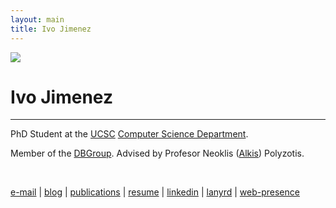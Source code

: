 ```yaml
---
layout: main
title: Ivo Jimenez
---
```


<img src="http://db.cs.ucsc.edu/sites/default/files/ivo.jpg" class="mypic">

Ivo Jimenez
========================

------------------------

PhD Student at the [UCSC][uc] [Computer Science Department][cs].

Member of the [DBGroup][db]. Advised by Profesor Neoklis ([Alkis][a]) Polyzotis.

<br>

[e-mail][e] | [blog][b] | [publications][p] | [resume][r] | [linkedin][l] | [lanyrd][y] | [web-presence][w]

[uc]: http://ucsc.edu
[cs]: http://cs.ucsc.edu
[db]: http://db.cs.ucsc.edu
[i]:  http://db.cs.ucsc.edu/sites/default/files/ivo.jpg
[a]:  http://cs.ucsc.edu/~alkis
[e]:  mailto:ivo@cs.ucsc.edu
[b]:  /blog_index.html
[p]:  http://www.informatik.uni-trier.de/~ley/db/indices/a-tree/j/Jimenez:Ivo.html
[r]:  /cv.pdf
[l]:  http://www.linkedin.com/in/ivotron
[y]:  http://lanyrd.com/people/ivotron/
[w]:  http://www.google.com/profiles/IvoJimenez
